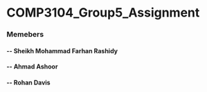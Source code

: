 # COMP3104_Group5_Assignment
### Memebers
#### -- Sheikh Mohammad Farhan Rashidy
#### -- Ahmad Ashoor
#### -- Rohan Davis
